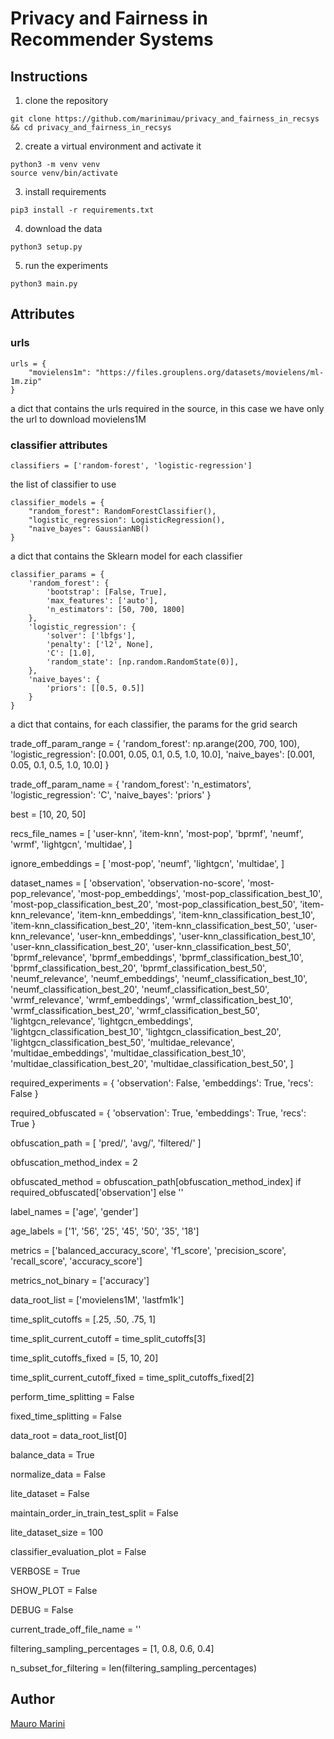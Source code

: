 # Privacy and Fairness in Recommender Systems 

## Instructions

1. clone the repository
```shell script
git clone https://github.com/marinimau/privacy_and_fairness_in_recsys && cd privacy_and_fairness_in_recsys
```

2. create a virtual environment and activate it
```
python3 -m venv venv
source venv/bin/activate
```

3. install requirements 
```
pip3 install -r requirements.txt
```

4. download the data
```
python3 setup.py
```

5. run the experiments
```
python3 main.py
```

## Attributes

### urls

```
urls = {
    "movielens1m": "https://files.grouplens.org/datasets/movielens/ml-1m.zip"
}
```

a dict that contains the urls required in the source, in this case we have only the url to download movielens1M

### classifier attributes

```
classifiers = ['random-forest', 'logistic-regression']
```
the list of classifier to use

```
classifier_models = {
    "random_forest": RandomForestClassifier(),
    "logistic_regression": LogisticRegression(),
    "naive_bayes": GaussianNB()
}
```
a dict that contains the Sklearn model for each classifier

```
classifier_params = {
    'random_forest': {
        'bootstrap': [False, True],
        'max_features': ['auto'],
        'n_estimators': [50, 700, 1800]
    },
    'logistic_regression': {
        'solver': ['lbfgs'],
        'penalty': ['l2', None],
        'C': [1.0],
        'random_state': [np.random.RandomState(0)],
    },
    'naive_bayes': {
        'priors': [[0.5, 0.5]]
    }
}
```
a dict that contains, for each classifier, the params for the grid search

trade_off_param_range = {
    'random_forest': np.arange(200, 700, 100),
    'logistic_regression': [0.001, 0.05, 0.1, 0.5, 1.0, 10.0],
    'naive_bayes': [0.001, 0.05, 0.1, 0.5, 1.0, 10.0]
}

trade_off_param_name = {
    'random_forest': 'n_estimators',
    'logistic_regression': 'C',
    'naive_bayes': 'priors'
}

best = [10, 20, 50]

recs_file_names = [
    'user-knn',
    'item-knn',
    'most-pop',
    'bprmf',
    'neumf',
    'wrmf',
    'lightgcn',
    'multidae',
]

ignore_embeddings = [
    'most-pop',
    'neumf',
    'lightgcn',
    'multidae',
]

dataset_names = [
    'observation',
    'observation-no-score',
    'most-pop_relevance',
    'most-pop_embeddings',
    'most-pop_classification_best_10',
    'most-pop_classification_best_20',
    'most-pop_classification_best_50',
    'item-knn_relevance',
    'item-knn_embeddings',
    'item-knn_classification_best_10',
    'item-knn_classification_best_20',
    'item-knn_classification_best_50',
    'user-knn_relevance',
    'user-knn_embeddings',
    'user-knn_classification_best_10',
    'user-knn_classification_best_20',
    'user-knn_classification_best_50',
    'bprmf_relevance',
    'bprmf_embeddings',
    'bprmf_classification_best_10',
    'bprmf_classification_best_20',
    'bprmf_classification_best_50',
    'neumf_relevance',
    'neumf_embeddings',
    'neumf_classification_best_10',
    'neumf_classification_best_20',
    'neumf_classification_best_50',
    'wrmf_relevance',
    'wrmf_embeddings',
    'wrmf_classification_best_10',
    'wrmf_classification_best_20',
    'wrmf_classification_best_50',
    'lightgcn_relevance',
    'lightgcn_embeddings',
    'lightgcn_classification_best_10',
    'lightgcn_classification_best_20',
    'lightgcn_classification_best_50',
    'multidae_relevance',
    'multidae_embeddings',
    'multidae_classification_best_10',
    'multidae_classification_best_20',
    'multidae_classification_best_50',
]

required_experiments = {
    'observation': False,
    'embeddings': True,
    'recs': False
}

required_obfuscated = {
    'observation': True,
    'embeddings': True,
    'recs': True
}

obfuscation_path = [
    'pred/',
    'avg/',
    'filtered/'
]

obfuscation_method_index = 2

obfuscated_method = obfuscation_path[obfuscation_method_index] if required_obfuscated['observation'] else ''

label_names = ['age', 'gender']

age_labels = ['1', '56', '25', '45', '50', '35', '18']

metrics = ['balanced_accuracy_score', 'f1_score', 'precision_score', 'recall_score', 'accuracy_score']

metrics_not_binary = ['accuracy']

data_root_list = ['movielens1M', 'lastfm1k']

time_split_cutoffs = [.25, .50, .75, 1]

time_split_current_cutoff = time_split_cutoffs[3]

time_split_cutoffs_fixed = [5, 10, 20]

time_split_current_cutoff_fixed = time_split_cutoffs_fixed[2]

perform_time_splitting = False

fixed_time_splitting = False

data_root = data_root_list[0]

balance_data = True

normalize_data = False

lite_dataset = False

maintain_order_in_train_test_split = False

lite_dataset_size = 100

classifier_evaluation_plot = False

VERBOSE = True

SHOW_PLOT = False

DEBUG = False

current_trade_off_file_name = ''

filtering_sampling_percentages = [1, 0.8, 0.6, 0.4]

n_subset_for_filtering = len(filtering_sampling_percentages)

## Author

[Mauro Marini](https://github.com/marinimau)